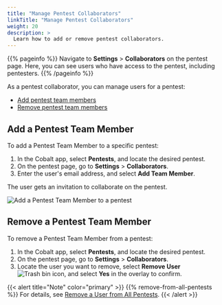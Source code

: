 ```yaml
---
title: "Manage Pentest Collaborators"
linkTitle: "Manage Pentest Collaborators"
weight: 20
description: >
  Learn how to add or remove pentest collaborators.
---
```


{{% pageinfo %}}
Navigate to **Settings** > **Collaborators** on the pentest page. Here, you can see users who have access to the pentest, including pentesters.
{{% /pageinfo %}}

As a pentest collaborator, you can manage users for a pentest:

- [Add pentest team members](#add-a-pentest-team-member)
- [Remove pentest team members](#remove-a-pentest-team-member)

## Add a Pentest Team Member

To add a Pentest Team Member to a specific pentest:

1. In the Cobalt app, select **Pentests**, and locate the desired pentest.
1. On the pentest page, go to **Settings** > **Collaborators**.
1. Enter the user's email address, and select **Add Team Member**.

The user gets an invitation to collaborate on the pentest.

![Add a Pentest Team Member to a pentest](/deepdive/AddPentestTeamMember.png "Add a Pentest Team Member to a pentest")

## Remove a Pentest Team Member

To remove a Pentest Team Member from a pentest:

1. In the Cobalt app, select **Pentests**, and locate the desired pentest.
1. On the pentest page, go to **Settings** > **Collaborators**.
1. Locate the user you want to remove, select **Remove User** ![Trash bin icon](/icons/Trash.png "Trash bin icon"), and select **Yes** in the overlay to confirm.

{{< alert title="Note" color="primary" >}}
{{% remove-from-all-pentests %}} For details, see [Remove a User from All Pentests](/platform-deep-dive/collaboration/organization/manage-users/#remove-a-user-from-all-pentests).
{{< /alert >}}
